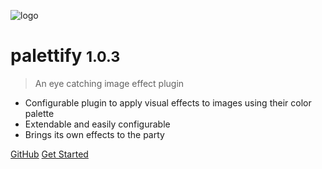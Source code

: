 ![logo](images/logo.png)

# palettify <small>1.0.3</small>

> An eye catching image effect plugin

- Configurable plugin to apply visual effects to images using their color palette 
- Extendable and easily configurable
- Brings its own effects to the party

[GitHub](https://github.com/dobromir-hristov/palettify)
[Get Started](#intro)
